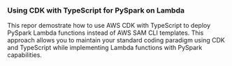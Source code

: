 ### Using CDK with TypeScript for PySpark on Lambda
This repor demostrate how to use AWS CDK with TypeScript to deploy PySpark Lambda functions instead of AWS SAM CLI templates. This approach allows you to maintain your standard coding paradigm using CDK and TypeScript while implementing Lambda functions with PySpark capabilities.

